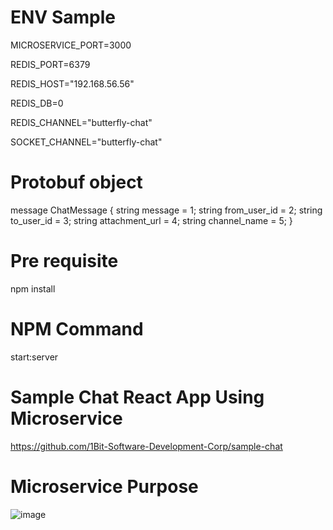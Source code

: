 # ENV Sample
MICROSERVICE_PORT=3000

REDIS_PORT=6379

REDIS_HOST="192.168.56.56"

REDIS_DB=0

REDIS_CHANNEL="butterfly-chat"

SOCKET_CHANNEL="butterfly-chat"

# Protobuf object
message ChatMessage {
  string message = 1;
  string from_user_id = 2;
  string to_user_id = 3;
  string attachment_url  = 4;
  string channel_name = 5;
}

# Pre requisite
npm install


# NPM Command
start:server

# Sample Chat React App Using Microservice
https://github.com/1Bit-Software-Development-Corp/sample-chat


# Microservice Purpose
![image](https://github.com/1Bit-Software-Development-Corp/microservice-notification/assets/167732876/790ede86-1fa0-4d82-abf6-3fdd1d8158c4)

